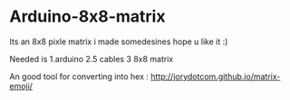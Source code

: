 # Arduino-8x8-matrix
Its an 8x8 pixle matrix i made somedesines hope u like it :)

Needed is
1.arduino
2.5 cables
3 8x8 matrix

An good tool for converting into hex :
http://jorydotcom.github.io/matrix-emoji/
